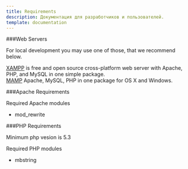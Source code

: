 ```yaml
---
title: Requirements
description: Документация для разработчиков и пользователей.
template: documentation
---
```


###Web Servers

For local development you may use one of those, that we recommend below.  

[XAMPP](https://www.apachefriends.org) is free and open source cross-platform web server with Apache, PHP, and MySQL in one simple package.  
[MAMP](https://www.mamp.info/) Apache, MySQL, PHP in one package for OS X and Windows.  

###Apache Requirements

Required Apache modules  
- mod_rewrite


###PHP Requirements

Minimum php vesion is 5.3  

Required PHP modules  
- mbstring  
